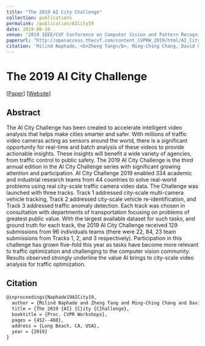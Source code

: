 ```yaml
---
title: "The 2019 AI City Challenge"
collection: publications
permalink: /publication/AICity19
date: 2019-06-16
venue: "2019 IEEE/CVF Conference on Computer Vision and Pattern Recognition - 3rd AI City Challenge Workshop"
paperurl: "http://openaccess.thecvf.com/content_CVPRW_2019/html/AI_City/Naphade_The_2019_AI_City_Challenge_CVPRW_2019_paper.html"
citation: 'Milind Naphade, <b>Zheng Tang</b>, Ming-Ching Chang, David C Anastasiu, Anuj Sharma, Rama Chellappa, Shuo Wang, Pranamesh Chakraborty, Tingting Huang, Jenq-Neng Hwang and Siwei Lyu. "The 2019 AI City Challenge". <i>Proceedings of 2019 IEEE/CVF Conference on Computer Vision and Pattern Recognition Workshops (CVPRW 2019)</i>. pp. 452-460. 2019.'
---
```


# The 2019 AI City Challenge

[<a href="http://openaccess.thecvf.com/content_CVPRW_2019/html/AI_City/Naphade_The_2019_AI_City_Challenge_CVPRW_2019_paper.html">Paper</a>]
[<a href="https://www.aicitychallenge.org/2019-challenge/">Website</a>]

## Abstract
The AI City Challenge has been created to accelerate intelligent video analysis that helps make cities smarter and safer. With millions of traffic video cameras acting as sensors around the world, there is a significant opportunity for real-time and batch analysis of these videos to provide actionable insights. These insights will benefit a wide variety of agencies, from traffic control to public safety. The 2019 AI City Challenge is the third annual edition in the AI City Challenge series with significant growing attention and participation. AI City Challenge 2019 enabled 334 academic and industrial research teams from 44 countries to solve real-world problems using real city-scale traffic camera video data. The Challenge was launched with three tracks. Track 1 addressed city-scale multi-camera vehicle tracking, Track 2 addressed city-scale vehicle re-identification, and Track 3 addressed traffic anomaly detection. Each track was chosen in consultation with departments of transportation focusing on problems of greatest public value. With the largest available dataset for such tasks, and ground truth for each track, the 2019 AI City Challenge received 129 submissions from 96 individuals teams (there were 22, 84, 23 team submissions from Tracks 1, 2, and 3 respectively). Participation in this challenge has grown five-fold this year as tasks have become more relevant to traffic optimization and challenging to the computer vision community. Results observed strongly underline the value AI brings to city-scale video analysis for traffic optimization.

## Citation
```latex
@inproceedings{Naphade19AICity19,  
  author = {Milind Naphade and Zheng Tang and Ming-Ching Chang and David C. Anastasiu and Anuj Sharma and Rama Chellappa and Shuo Wang and Pranamesh Chakraborty and Tingting Huang and Jenq-Neng Hwang and Siwei Lyu},  
  title = {The 2019 {AI} {C}ity {C}hallenge},  
  booktitle = {Proc. CVPR Workshops},  
  pages = {452--460},  
  address = {Long Beach, CA, USA},  
  year = {2019}  
}
